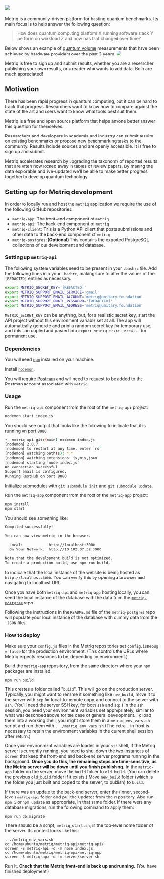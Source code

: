 # [![](src/images/metriq_logo_primary_blue_inverted.png)](http://metriq.info)

Metriq is a community-driven platform for hosting quantum benchmarks.
Its main focus is to help answer the following question:

> How does quantum computing platform X running software stack Y perform on workload Z and how has that changed over time?

Below shows an example of [quantum volume](https://en.wikipedia.org/wiki/Quantum_volume) measurements that have been achieved by hardware providers over the past 3 years.
![](src/images/qv.png)

Metriq is free to sign up and submit results, whether you are a researcher publishing your own results, or a reader who wants to add data.
Both are much appreciated!

## Motivation

There has been rapid progress in quantum computing, but it can be hard to track that progress.
Researchers want to know how to compare against the state of the art and users want to know what tools best suit them.

Metriq is a free and open source platform that helps anyone better answer this question for themselves.

Researchers and developers in academia and industry can submit results on existing benchmarks or propose new benchmarking tasks to the community.
Results include sources and are openly accessible.
It is free to sign up and submit.

Metriq accelerates research by upgrading the taxonomy of reported results that are often now locked away in tables of review papers.
By making the data explorable and live-updated we’ll be able to make better progress together to develop quantum technology.


## Setting up for Metriq development

In order to locally run and host the `metriq` application we require the use of the following GitHub repositories:

- `metriq-app`: The front-end component of `metriq`
- `metriq-api`: The back-end component of `metriq`
- `metriq-client`: This is a Python API client that posts submissions and other data to the back-end component of `metriq`
- `metriq-postgres`: **(Optional)** This contains the exported PostgreSQL collections of our development and database.

### Setting up `metriq-api`

The following system variables need to be present in your `.bashrc` file. Add
the following lines into your `.bashrc`, making sure to alter the values of the
`[REDACTED]` entries as necessary.

```bash
export METRIQ_SECRET_KEY='[REDACTED]'
export METRIQ_SUPPORT_EMAIL_SERVICE='gmail'
export METRIQ_SUPPORT_EMAIL_ACCOUNT='metriq@unitary.foundation'
export METRIQ_SUPPORT_EMAIL_PASSWORD='[REDACTED]'
export METRIQ_SUPPORT_EMAIL_ADDRESS='metriq@unitary.foundation'
```

`METRIQ_SECRET_KEY` can be anything, but, for a realistic secret key, start the API project without this environment variable set at all. The app will automatically generate and print a random secret key for temporary use, and this can copied and pasted into `export METRIQ_SECRET_KEY=...` for permanent use.

### Dependencies

You will need
[`npm`](https://docs.npmjs.com/downloading-and-installing-node-js-and-npm)
installed on your machine.

Install [`nodemon`](https://www.npmjs.com/package/nodemon).

You will require [Postman](https://winter-zodiac-492730.postman.co/home) and
will need to request to be added to the Postman account associated with
`metriq`.

### Usage

Run the `metriq-api` component from the root of the `metriq-api` project:

```bash
nodemon start index.js
```

You should see output that looks like the following to indicate that it is
running on port `8080`. 

```bash
➜  metriq-api git:(main) nodemon index.js
[nodemon] 2.0.7
[nodemon] to restart at any time, enter `rs`
[nodemon] watching path(s): *.*
[nodemon] watching extensions: js,mjs,json
[nodemon] starting `node index.js`
Db connection successful
Support email is configured.
Running RestHub on port 8080
```

Initialize submodules with `git submodule init` and `git submodule update`.

Run the `metriq-app` component from the root of the `metriq-app` project:

```bash
npm install
npm start
```

You should see something like:

```bash
Compiled successfully!

You can now view metriq in the browser.

  Local:            http://localhost:3000
  On Your Network:  http://10.102.87.32:3000

Note that the development build is not optimized.
To create a production build, use npm run build.
```

to indicate that the local instance of the website is being hosted as
`http://localhost:3000`. You can verify this by opening a browser and navigating
to localhost URL.

Once you have both `metriq-api` and `metriq-app` hosting locally, you can seed
the local instance of the database with the data from the
[`metriq-postgres`](https://github.com/unitaryfoundation/metriq-postgres) repo.

Following the instructions in the `README.md` file of the `metriq-postgres` repo will
populate your local instance of the database with dummy data from the `.JSON`
files.

### How to deploy

Make sure your `config.js` files in the Metriq repositories set `config.isDebug = false` for the production environment. (This controls the URLs where Metriq expects resources to be, depending on environment.)

Build the `metriq-app` repository, from the same directory where your `npm` packages are installed:

```
npm run build
```

This creates a folder called "`build`". This will go on the production server. Typically, you might want to rename it something like `new_build`, move it to the server with `scp` for local-to-remote copy, and connect to the server with `ssh`. (You'll need the server SSH key, for both `ssh` and `scp`.) In the `ssh` session, you need your environment variables set appropriately, similar to what was described above for the case of general development. To load them into a working shell, you might store them in a `metriq_env_vars.sh` script and run them with `. ./metriq_env_vars.sh` (The extra `.` in front is necessary to retain the environment variables in the current shell session after return.)

Once your environment variables are loaded in your `ssh` shell, if the Metriq server is currently running, you need to shut down the two instances of `screen` that keep the front-end and back-end server programs running in the background. **Once you do this, the remaining steps are time-sensitive, as the Metriq server will be down until you finish publishing.** In the `metriq-app` folder on the server, move the `build` folder to `old_build`. (You can delete the previous `old_build` folder if it exists.) Move `new_build` folder (which is the folder you just built and copied to the server, to publish) to `build`.

If there was an update to the back-end server, enter the (inner, second-level) `metriq-api` folder and pull the updates from the repository. Also run `npm i` or `npm update` as appropriate, in that same folder. If there were any database migrations, run the following command to apply them:
```
npm run db:migrate
```

There should be a script, `metriq_start.sh`, in the top-level home folder of the server. Its content looks like this:

```
. ./metriq_env_vars.sh
cd /home/ubuntu/metriq/metriq-api/metriq-api/
screen -S metriq-api -d -m node index.js
cd /home/ubuntu/metriq/metriq-api/metriq-app
screen -S metriq-app -d -m server/server.sh
```

Run it. **Check that the Metriq front-end is back up and running.** (You have finished deployment!)
